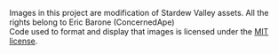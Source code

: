 Images in this project are modification of Stardew Valley assets. All the rights belong to Eric Barone (ConcernedApe)<br>
Code used to format and display that images is licensed under the [MIT license](https://mit-license.org/).